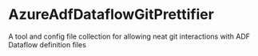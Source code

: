 # AzureAdfDataflowGitPrettifier
A tool and config file collection for allowing neat git interactions with ADF Dataflow definition files
